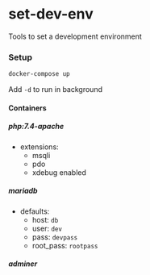 # set-dev-env
Tools to set a development environment

### Setup
```bash
docker-compose up
```
Add ```-d``` to run in background

#### Containers
##### php:7.4-apache
  - extensions:
    - msqli
    - pdo
    - xdebug enabled

##### mariadb
  - defaults:
    - host: ```db```
    - user: ```dev```
    - pass: ```devpass```
    - root_pass: ```rootpass```

##### adminer
